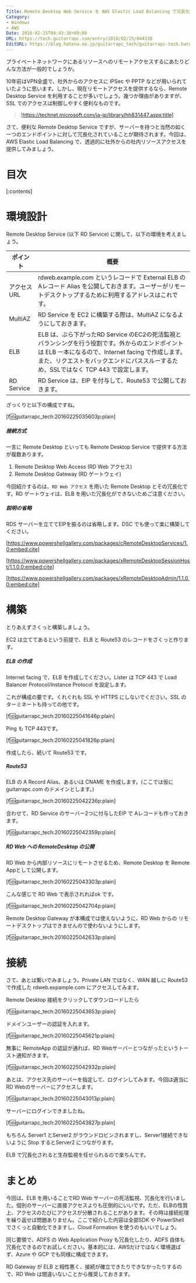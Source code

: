 ```yaml
---
Title: Remote Desktop Web Service を AWS Elastic Load Balancing で冗長化する
Category:
- Windows
- AWS
Date: 2016-02-25T04:43:38+09:00
URL: https://tech.guitarrapc.com/entry/2016/02/25/044338
EditURL: https://blog.hatena.ne.jp/guitarrapc_tech/guitarrapc-tech.hatenablog.com/atom/entry/6653586347155456169
---
```


プライベートネットワークにあるリソースへのリモートアクセスするにあたりどんな方法が一般的でしょうか。

10年前はVPN全盛で、社外からのアクセスに IPSec や PPTP などが用いられていたように思います。しかし、現在リモートアクセスを提供するなら、Remote Desktop Service を利用することが多いでしょう。幾つか理由がありますが、SSL でのアクセスは制御しやすく便利なものです。

> [https://technet.microsoft.com/ja-jp/library/hh831447.aspx:title]


さて、便利な Remote Desktop Service ですが、サーバーを持つと当然の如く一つのエンドポイントに対して冗長化されていることが期待されます。今回は、AWS Elastic Load Balancing で、透過的に社外からの社内リソースアクセスを提供してみましょう。



# 目次

[:contents]

# 環境設計

Remote Desktop Service (以下 RD Service) に関して、以下の環境を考えましょう。

ポイント | 概要
---- | ----
アクセスURL | rdweb.example.com というレコードで External ELB の Aレコード Alias を公開しておきます。ユーザーがリモートデスクトップするために利用するアドレスはこれです。
MultiAZ | RD Service を EC2 に構築する際は、MultiAZ になるようにしておきます。
ELB | ELB は、ぶら下がったRD Service のEC2の死活監視とバランシングを行う役割です。外からのエンドポイントは ELB 一本になるので、Internet facing で作成します。また、リクエストをバックエンドにパススルーするため、SSLではなく TCP 443 で設定します。
RD Service | RD Service は、EIP を付与して、Route53 で公開しておきます。

ざっくりと以下の構成ですね。

[f:id:guitarrapc_tech:20160225035603p:plain]


##### 接続方式

一言に Remote Desktop といっても Remote Desktop Service で提供する方法が複数あります。

1. Remote Desktop Web Access (RD Web アクセス)
1. Remote Desktop Gateway (RD ゲートウェイ)

今回紹介するのは、```RD Web アクセス``` を用いた Remote Desktop とその冗長化です。RD ゲートウェイは、ELB を用いた冗長化ができないためご注意ください。


##### 説明の省略

RDS サーバーを立ててEIPを振るのは省略します。DSC でも使って楽に構築してください。

[https://www.powershellgallery.com/packages/cRemoteDesktopServices/1.0:embed:cite]

[https://www.powershellgallery.com/packages/xRemoteDesktopSessionHost/1.1.0.0:embed:cite]

[https://www.powershellgallery.com/packages/xRemoteDesktopAdmin/1.1.0.0:embed:cite]

# 構築

とりあえずさくっと構築しましょう。

EC2 は立ててあるという前提で、ELB と Route53 のレコードをさくっと作ります。

##### ELB の作成

Internet facing で、ELB を作成してください。Lister は TCP 443 で Load Balancer Protocol/Instance Protocol を設定します。

これが構成の要です。くれぐれも SSL や HTTPS にしないでください。SSL のターミネートも持っての他です。

[f:id:guitarrapc_tech:20160225041646p:plain]

Ping も TCP 443です。

[f:id:guitarrapc_tech:20160225041826p:plain]

作成したら、続いて Route53 です。

##### Route53

ELB の A Record Alias、あるいは CNAME を作成します。(ここでは仮に guitarrapc.com のドメインとします。)

[f:id:guitarrapc_tech:20160225042236p:plain]

合わせて、RD Service のサーバー2つに付与したEIP で Aレコードも作っておきます。

[f:id:guitarrapc_tech:20160225042359p:plain]

##### RD Web への RemoteDesktop の公開

RD Web から内部リソースにリモートさせるため、Remote Desktop を Remote Appとして公開します。

[f:id:guitarrapc_tech:20160225043303p:plain]

こんな感じで RD Web で表示されればok です。

[f:id:guitarrapc_tech:20160225042704p:plain]

Remote Desktop Gateway が本構成では使えないように、RD Web からの リモートデスクトップはできませんので使わないようにします。

[f:id:guitarrapc_tech:20160225042633p:plain]

# 接続

さて、あとは繋いでみましょう。Private LAN ではなく、WAN 越しに Route53 で作成した rdweb.expample.com にアクセスしてみます。

Remote Desktop 接続をクリックしてダウンロードしたら

[f:id:guitarrapc_tech:20160225043653p:plain]

ドメインユーザーの認証を入れます。

[f:id:guitarrapc_tech:20160225045621p:plain]

無事に RemoteApp の認証が通れば、RD Webサーバーとつながったというトースト通知がきます。

[f:id:guitarrapc_tech:20160225042932p:plain]

あとは、アクセス先のサーバーを指定して、ログインしてみます。今回は適当に RD Webのサーバーにアクセスします。

[f:id:guitarrapc_tech:20160225043013p:plain]

サーバーにログインできましたね。

[f:id:guitarrapc_tech:20160225043827p:plain]

もちろん Server1 とServer2 がラウンドロビンされますし、Server1接続できないように Stop するとServer2 につながります。

ELB で冗長化されると生存監視を任せられるので楽ちんです。

# まとめ

今回は、ELB を用いることでRD Web サーバーの死活監視、冗長化を行いました。個別のサーバーに直接アクセスよりも圧倒的にいいです。ただ、ELBの性質上、アクセスのたびにアクセスが分散されることがあります。その時は接続処理を繰り返せば問題ありません。ここで紹介した内容は全部SDK や PowerShell でさくっと自動化できますし、Cloud Formation を使うのもいいでしょう。

同じ要領で、ADFS の Web Application Proxy も冗長化したり、ADFS 自体も冗長化できるのでお試しください。基本的には、AWSだけではなく環境選ばず、Azure や GCP でも同様に構成できます。

RD Gateway が ELB と相性悪く、接続が確立できたりできなかったりするので、RD Web は間違いないことから推奨しておきます。
